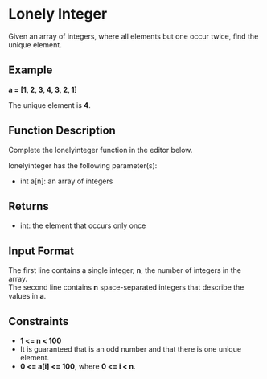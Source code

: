 # Lonely Integer

Given an array of integers, where all elements but one occur twice, find the unique element.

## Example

**a = [1, 2, 3, 4, 3, 2, 1]**

The unique element is **4**.

## Function Description

Complete the lonelyinteger function in the editor below.

lonelyinteger has the following parameter(s):

- int a[n]: an array of integers

## Returns

- int: the element that occurs only once

## Input Format

The first line contains a single integer, **n**, the number of integers in the array.  
The second line contains **n** space-separated integers that describe the values in **a**.

## Constraints

- **1 <= n < 100**
- It is guaranteed that  is an odd number and that there is one unique element.
- **0 <= a[i] <= 100**, where **0 <= i < n**.